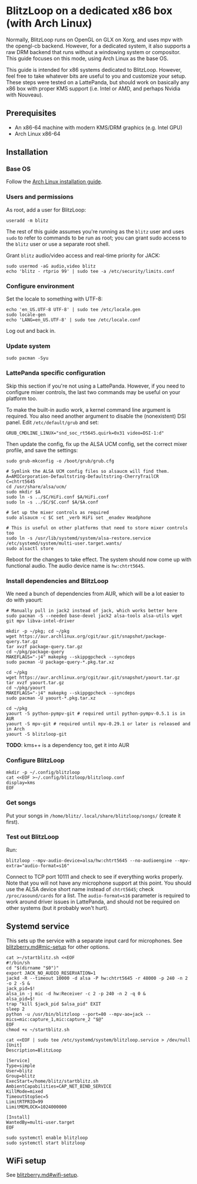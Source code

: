 # BlitzLoop on a dedicated x86 box (with Arch Linux)

Normally, BlitzLoop runs on OpenGL on GLX on Xorg, and uses mpv with the
opengl-cb backend. However, for a dedicated system, it also supports a raw DRM
backend that runs without a windowing system or compositor. This guide focuses
on this mode, using Arch Linux as the base OS.

This guide is intended for x86 systems dedicated to BlitzLoop. However, feel
free to take whatever bits are useful to you and customize your setup. These
steps were tested on a LattePanda, but should work on basically any x86 box
with proper KMS support (i.e. Intel or AMD, and perhaps Nvidia with Nouveau).

## Prerequisites

* An x86-64 machine with modern KMS/DRM graphics (e.g. Intel GPU)
* Arch Linux x86-64

## Installation

### Base OS

Follow the [Arch Linux installation guide](https://wiki.archlinux.org/index.php/Installation_guide).

### Users and permissions

As root, add a user for BlitzLoop:

```shell
useradd -m blitz
```

The rest of this guide assumes you're running as the `blitz` user and uses
`sudo` to refer to commands to be run as root; you can grant sudo access to the
`blitz` user or use a separate root shell.

Grant `blitz` audio/video access and real-time priority for JACK:

```shell
sudo usermod -aG audio,video blitz
echo 'blitz - rtprio 99' | sudo tee -a /etc/security/limits.conf
```

### Configure environment

Set the locale to something with UTF-8:

```shell
echo 'en_US.UTF-8 UTF-8' | sudo tee /etc/locale.gen
sudo locale-gen
echo 'LANG=en_US.UTF-8' | sudo tee /etc/locale.conf
```

Log out and back in.

### Update system

```shell
sudo pacman -Syu
```

### LattePanda specific configuration

Skip this section if you're not using a LattePanda. However, if you need to
configure mixer controls, the last two commands may be useful on your platform
too.

To make the built-in audio work, a kernel command line argument is required.
You also need another argument to disable the (nonexistent) DSI panel.
Edit `/etc/default/grub` and set:
```shell
GRUB_CMDLINE_LINUX="snd_soc_rt5645.quirk=0x31 video=DSI-1:d"
```

Then update the config, fix up the ALSA UCM config, set the correct mixer
profile, and save the settings:

```shell
sudo grub-mkconfig -o /boot/grub/grub.cfg

# Symlink the ALSA UCM config files so alsaucm will find them.
A=AMICorporation-Defaultstring-Defaultstring-CherryTrailCR
C=chtrt5645
cd /usr/share/alsa/ucm/
sudo mkdir $A
sudo ln -s ../$C/HiFi.conf $A/HiFi.conf
sudo ln -s ../$C/$C.conf $A/$A.conf

# Set up the mixer controls as required
sudo alsaucm -c $C set _verb HiFi set _enadev Headphone

# This is useful on other platforms that need to store mixer controls too
sudo ln -s /usr/lib/systemd/system/alsa-restore.service /etc/systemd/system/multi-user.target.wants/
sudo alsactl store
```

Reboot for the changes to take effect. The system should now come up with
functional audio. The audio device name is `hw:chtrt5645`.

### Install dependencies and BlitzLoop

We need a bunch of dependencies from AUR, which will be a lot easier to do with
yaourt:

```shell
# Manually pull in jack2 instead of jack, which works better here
sudo pacman -S --needed base-devel jack2 alsa-tools alsa-utils wget git mpv libva-intel-driver

mkdir -p ~/pkg; cd ~/pkg
wget https://aur.archlinux.org/cgit/aur.git/snapshot/package-query.tar.gz
tar xvzf package-query.tar.gz
cd ~/pkg/package-query
MAKEFLAGS="-j4" makepkg --skippgpcheck --syncdeps
sudo pacman -U package-query-*.pkg.tar.xz

cd ~/pkg
wget https://aur.archlinux.org/cgit/aur.git/snapshot/yaourt.tar.gz
tar xvzf yaourt.tar.gz
cd ~/pkg/yaourt
MAKEFLAGS="-j4" makepkg --skippgpcheck --syncdeps
sudo pacman -U yaourt-*.pkg.tar.xz

cd ~/pkg
yaourt -S python-pympv-git # required until python-pympv-0.5.1 is in AUR
yaourt -S mpv-git # required until mpv-0.29.1 or later is released and in Arch
yaourt -S blitzloop-git
```

**TODO**: kms++ is a dependency too, get it into AUR

### Configure BlitzLoop

```shell
mkdir -p ~/.config/blitzloop
cat <<EOF >~/.config/blitzloop/blitzloop.conf
display=kms
EOF
```
### Get songs

Put your songs in `/home/blitz/.local/share/blitzloop/songs/` (create it first).

### Test out BlitzLoop

Run:

```shell
blitzloop --mpv-audio-device=alsa/hw:chtrt5645 --no-audioengine --mpv-extra="audio-format=s16"
```

Connect to TCP port 10111 and check to see if everything works properly.
Note that you will not have any microphone support at this point. You should use
the ALSA device short name instead of `chtrt5645`; check `/proc/asound/cards`
for a list. The `audio-format=s16` parameter is required to work around driver
issues in LattePanda, and should not be required on other systems (but it
probably won't hurt).

## Systemd service

This sets up the service with a separate input card for microphones. See
[blitzberry.md#mic-setup](blitzberry.md#mic-setup) for other options.

```shell
cat >~/startblitz.sh <<EOF
#!/bin/sh
cd "$(dirname "$0")"
export JACK_NO_AUDIO_RESERVATION=1
jackd -R --timeout 10000 -d alsa -P hw:chtrt5645 -r 48000 -p 240 -n 2 -o 2 -S &
jack_pid=$!
alsa_in -j mic -d hw:Receiver -c 2 -p 240 -n 2 -q 0 &
alsa_pid=$!
trap "kill $jack_pid $alsa_pid" EXIT
sleep 2
python -u /usr/bin/blitzloop --port=80 --mpv-ao=jack --mics=mic:capture_1,mic:capture_2 "$@"
EOF
chmod +x ~/startblitz.sh

cat <<EOF | sudo tee /etc/systemd/system/blitzloop.service > /dev/null
[Unit]
Description=BlitzLoop

[Service]
Type=simple
User=blitz
Group=blitz
ExecStart=/home/blitz/startblitz.sh
AmbientCapabilities=CAP_NET_BIND_SERVICE
KillMode=mixed
TimeoutStopSec=5
LimitRTPRIO=99
LimitMEMLOCK=1024000000

[Install]
WantedBy=multi-user.target
EOF

sudo systemctl enable blitzloop
sudo systemctl start blitzloop
```

## WiFi setup

See [blitzberry.md#wifi-setup](blitzberry.md#wifi-setup).
